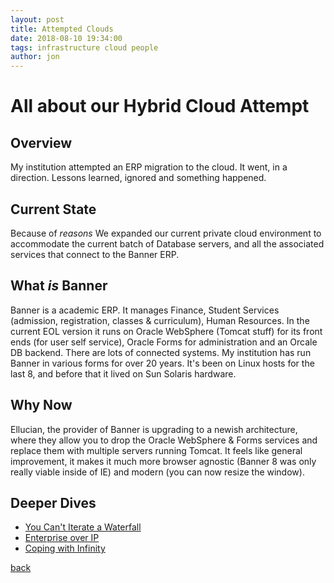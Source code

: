 ```yaml
---
layout: post
title: Attempted Clouds
date: 2018-08-10 19:34:00
tags: infrastructure cloud people
author: jon
---
```


# All about our Hybrid Cloud Attempt

## Overview

My institution attempted an ERP migration to the cloud.  It went, in a direction.  Lessons learned, ignored and something happened.

## Current State

Because of _reasons_ We expanded our current private cloud environment to accommodate the current batch of Database servers, and all the associated services that connect to the Banner ERP.

## What _is_ Banner

Banner is a academic ERP.  It manages Finance, Student Services (admission, registration, classes & curriculum), Human Resources.  In the current EOL version it runs on Oracle WebSphere (Tomcat stuff) for its front ends (for user self service), Oracle Forms for administration and an Orcale DB backend.  There are lots of connected systems.  My institution has run Banner in various forms for over 20 years.  It's been on Linux hosts for the last 8, and before that it lived on Sun Solaris hardware.

## Why Now

Ellucian, the provider of Banner is upgrading to a newish architecture, where they allow you to drop the Oracle WebSphere & Forms services and replace them with multiple servers running Tomcat.  It feels like general improvement, it makes it much more browser agnostic (Banner 8 was only really viable inside of IE) and modern (you can now resize the window).

## Deeper Dives

* [You Can't Iterate a Waterfall](https://jonjunell.github.io/waterfall.html)
* [Enterprise over IP](https://jonjunell.github.io/vpn.html)
* [Coping with Infinity](https://jonjunell.github.io/cloud.html)

[back](./)